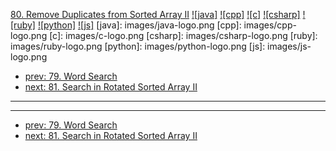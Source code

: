 [80. Remove Duplicates from Sorted Array II](https://leetcode.com/problems/remove-duplicates-from-sorted-array-ii/)
[![java]](https://github.com/leetcode-study-group/leetcode-java-solutions/blob/master/080-remove-duplicates-from-sorted-array-ii.md)
[![cpp]](https://github.com/leetcode-study-group/leetcode-cpp-solutions/blob/master/080-remove-duplicates-from-sorted-array-ii.md)
[![c]](https://github.com/leetcode-study-group/leetcode-c-solutions/blob/master/080-remove-duplicates-from-sorted-array-ii.md)
[![csharp]](https://github.com/leetcode-study-group/leetcode-csharp-solutions/blob/master/080-remove-duplicates-from-sorted-array-ii.md)
[![ruby]](https://github.com/leetcode-study-group/leetcode-ruby-solutions/blob/master/080-remove-duplicates-from-sorted-array-ii.md)
[![python]](https://github.com/leetcode-study-group/leetcode-python-solutions/blob/master/080-remove-duplicates-from-sorted-array-ii.md)
[![js]](https://github.com/leetcode-study-group/leetcode-js-solutions/blob/master/080-remove-duplicates-from-sorted-array-ii.md)
[java]: images/java-logo.png
[cpp]: images/cpp-logo.png
[c]: images/c-logo.png
[csharp]: images/csharp-logo.png
[ruby]: images/ruby-logo.png
[python]: images/python-logo.png
[js]: images/js-logo.png

- [prev: 79. Word Search](079-word-search.md)
- [next: 81. Search in Rotated Sorted Array II](081-search-in-rotated-sorted-array-ii.md)

---


---

- [prev: 79. Word Search](079-word-search.md)
- [next: 81. Search in Rotated Sorted Array II](081-search-in-rotated-sorted-array-ii.md)
